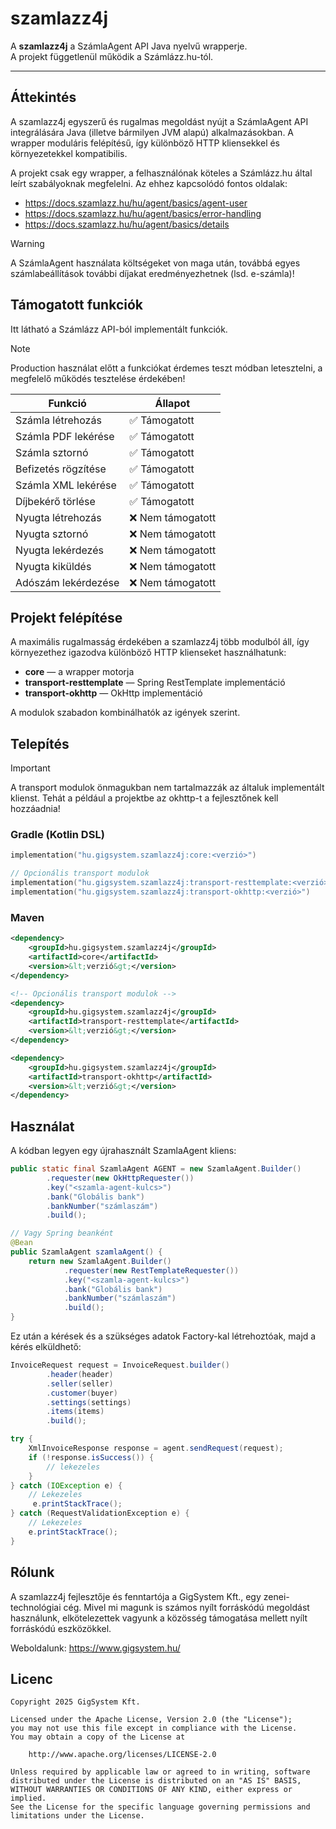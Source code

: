 # szamlazz4j

A **szamlazz4j** a SzámlaAgent API Java nyelvű wrapperje.  
A projekt függetlenül működik a Számlázz.hu-tól.

---

## Áttekintés

A szamlazz4j egyszerű és rugalmas megoldást nyújt a SzámlaAgent API integrálására Java (illetve bármilyen JVM alapú) alkalmazásokban. A wrapper moduláris felépítésű, így különböző HTTP kliensekkel és környezetekkel kompatibilis.

A projekt csak egy wrapper, a felhasználónak köteles a Számlázz.hu által leírt szabályoknak megfelelni. Az ehhez kapcsolódó fontos oldalak:
- https://docs.szamlazz.hu/hu/agent/basics/agent-user
- https://docs.szamlazz.hu/hu/agent/basics/error-handling
- https://docs.szamlazz.hu/hu/agent/basics/details

> [!WARNING]  
> A SzámlaAgent használata költségeket von maga után, továbbá egyes számlabeállítások további díjakat eredményezhetnek (lsd. e-számla)!

## Támogatott funkciók

Itt látható a Számlázz API-ból implementált funkciók.

> [!NOTE]  
> Production használat előtt a funkciókat érdemes teszt módban letesztelni, a megfelelő működés tesztelése érdekében!

| Funkció                        | Állapot             |
|-------------------------------|---------------------|
| Számla létrehozás             | ✅ Támogatott        |
| Számla PDF lekérése           | ✅ Támogatott        |
| Számla sztornó                | ✅ Támogatott        |
| Befizetés rögzítése           | ✅ Támogatott    |
| Számla XML lekérése           | ✅ Támogatott    |
| Díjbekérő törlése             | ✅ Támogatott   |
| Nyugta létrehozás             | ❌ Nem támogatott    |
| Nyugta sztornó                | ❌ Nem támogatott    |
| Nyugta lekérdezés             | ❌ Nem támogatott    |
| Nyugta kiküldés              | ❌ Nem támogatott    |
| Adószám lekérdezése           | ❌ Nem támogatott    |


## Projekt felépítése

A maximális rugalmasság érdekében a szamlazz4j több modulból áll, így környezethez igazodva különböző HTTP klienseket használhatunk:

- **core** — a wrapper motorja
- **transport-resttemplate** — Spring RestTemplate implementáció
- **transport-okhttp** — OkHttp implementáció

A modulok szabadon kombinálhatók az igények szerint.

## Telepítés

> [!IMPORTANT]  
> A transport modulok önmagukban nem tartalmazzák az általuk implementált klienst. Tehát a például a projektbe az okhttp-t a fejlesztőnek kell hozzáadnia!

### Gradle (Kotlin DSL)
```kotlin
implementation("hu.gigsystem.szamlazz4j:core:<verzió>")

// Opcionális transport modulok
implementation("hu.gigsystem.szamlazz4j:transport-resttemplate:<verzió>")
implementation("hu.gigsystem.szamlazz4j:transport-okhttp:<verzió>")
```

### Maven
```xml
<dependency>
    <groupId>hu.gigsystem.szamlazz4j</groupId>
    <artifactId>core</artifactId>
    <version>&lt;verzió&gt;</version>
</dependency>

<!-- Opcionális transport modulok -->
<dependency>
    <groupId>hu.gigsystem.szamlazz4j</groupId>
    <artifactId>transport-resttemplate</artifactId>
    <version>&lt;verzió&gt;</version>
</dependency>

<dependency>
    <groupId>hu.gigsystem.szamlazz4j</groupId>
    <artifactId>transport-okhttp</artifactId>
    <version>&lt;verzió&gt;</version>
</dependency>
```
## Használat
A kódban legyen egy újrahasznált SzamlaAgent kliens:
```java
public static final SzamlaAgent AGENT = new SzamlaAgent.Builder()
        .requester(new OkHttpRequester())
        .key("<szamla-agent-kulcs>")
        .bank("Globális bank")
        .bankNumber("számlaszám")
        .build();

// Vagy Spring beanként
@Bean
public SzamlaAgent szamlaAgent() {
    return new SzamlaAgent.Builder()
            .requester(new RestTemplateRequester())
            .key("<szamla-agent-kulcs>")
            .bank("Globális bank")
            .bankNumber("számlaszám")
            .build();
}
```
Ez után a kérések és a szükséges adatok Factory-kal létrehoztóak, majd a kérés elküldhető:

```java
InvoiceRequest request = InvoiceRequest.builder()
        .header(header)
        .seller(seller)
        .customer(buyer)
        .settings(settings)
        .items(items)
        .build();

try {
    XmlInvoiceResponse response = agent.sendRequest(request);
    if (!response.isSuccess()) {
        // lekezeles
    }
} catch (IOException e) {
    // Lekezeles
     e.printStackTrace();
} catch (RequestValidationException e) {
    // Lekezeles
    e.printStackTrace();
}
```

## Rólunk
A szamlazz4j fejlesztője és fenntartója a GigSystem Kft., egy zenei-technológiai cég.
Mivel mi magunk is számos nyílt forráskódú megoldást használunk, elkötelezettek vagyunk a közösség támogatása mellett nyílt forráskódú eszközökkel.

Weboldalunk: https://www.gigsystem.hu/

## Licenc

```
Copyright 2025 GigSystem Kft.

Licensed under the Apache License, Version 2.0 (the "License");
you may not use this file except in compliance with the License.
You may obtain a copy of the License at

    http://www.apache.org/licenses/LICENSE-2.0

Unless required by applicable law or agreed to in writing, software
distributed under the License is distributed on an "AS IS" BASIS,
WITHOUT WARRANTIES OR CONDITIONS OF ANY KIND, either express or implied.
See the License for the specific language governing permissions and
limitations under the License.

```